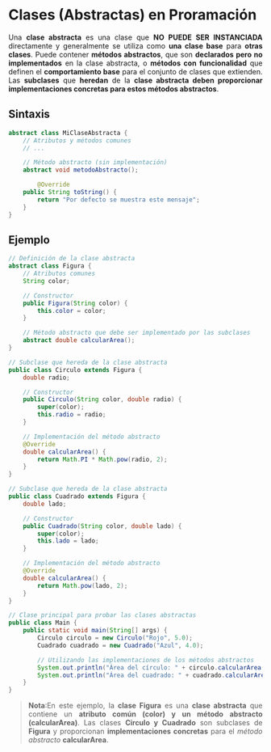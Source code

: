 <div align="justify">

# Clases (Abstractas) en Proramación

Una __clase abstracta__ es una clase que __NO PUEDE SER INSTANCIADA__ directamente y generalmente se utiliza como __una clase base__ para __otras clases__. Puede contener __métodos abstractos__, que son __declarados pero no implementados__ en la clase abstracta, o __métodos con funcionalidad__ que definen el __comportamiento base__ para el conjunto de clases que extienden. Las __subclases__ que __heredan__ de la __clase abstracta deben proporcionar implementaciones concretas para estos métodos abstractos__.

## Sintaxis

```java
abstract class MiClaseAbstracta {
    // Atributos y métodos comunes
    // ...

    // Método abstracto (sin implementación)
    abstract void metodoAbstracto();

        @Override
    public String toString() {
        return "Por defecto se muestra este mensaje";
    }
}
```

## Ejemplo

```java
// Definición de la clase abstracta
abstract class Figura {
    // Atributos comunes
    String color;

    // Constructor
    public Figura(String color) {
        this.color = color;
    }

    // Método abstracto que debe ser implementado por las subclases
    abstract double calcularArea();
}

// Subclase que hereda de la clase abstracta
public class Circulo extends Figura {
    double radio;

    // Constructor
    public Circulo(String color, double radio) {
        super(color);
        this.radio = radio;
    }

    // Implementación del método abstracto
    @Override
    double calcularArea() {
        return Math.PI * Math.pow(radio, 2);
    }
}

// Subclase que hereda de la clase abstracta
public class Cuadrado extends Figura {
    double lado;

    // Constructor
    public Cuadrado(String color, double lado) {
        super(color);
        this.lado = lado;
    }

    // Implementación del método abstracto
    @Override
    double calcularArea() {
        return Math.pow(lado, 2);
    }
}

// Clase principal para probar las clases abstractas
public class Main {
    public static void main(String[] args) {
        Circulo circulo = new Circulo("Rojo", 5.0);
        Cuadrado cuadrado = new Cuadrado("Azul", 4.0);

        // Utilizando las implementaciones de los métodos abstractos
        System.out.println("Área del círculo: " + circulo.calcularArea());
        System.out.println("Área del cuadrado: " + cuadrado.calcularArea());
    }
}
```

>__Nota__:En este ejemplo, la __clase Figura__ es una __clase abstracta__ que contiene un __atributo común (color) y un método abstracto (calcularArea)__. Las clases __Circulo y Cuadrado__ son subclases de __Figura__ y proporcionan __implementaciones concretas__ para el _método abstracto_ __calcularArea__.

</div>